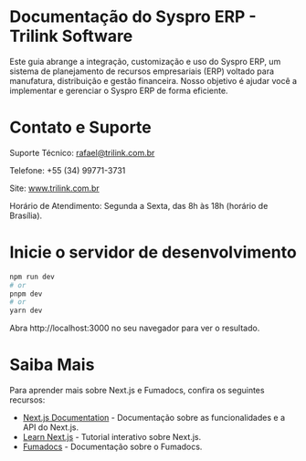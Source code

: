 # Documentação do Syspro ERP - Trilink Software

Este guia abrange a integração, customização e uso do Syspro ERP, um sistema de planejamento de recursos empresariais (ERP) voltado para manufatura, distribuição e gestão financeira. Nosso objetivo é ajudar você a implementar e gerenciar o Syspro ERP de forma eficiente.

# Contato e Suporte
Suporte Técnico: rafael@trilink.com.br

Telefone: +55 (34) 99771-3731

Site: www.trilink.com.br

Horário de Atendimento: Segunda a Sexta, das 8h às 18h (horário de Brasília).

# Inicie o servidor de desenvolvimento

```bash
npm run dev
# or
pnpm dev
# or
yarn dev
```

Abra http://localhost:3000 no seu navegador para ver o resultado.

# Saiba Mais

Para aprender mais sobre Next.js e Fumadocs, confira os seguintes recursos:

- [Next.js Documentation](https://nextjs.org/docs) -  Documentação sobre as funcionalidades e a API do Next.js.
- [Learn Next.js](https://nextjs.org/learn) - Tutorial interativo sobre Next.js.
- [Fumadocs](https://fumadocs.vercel.app) -  Documentação sobre o Fumadocs.